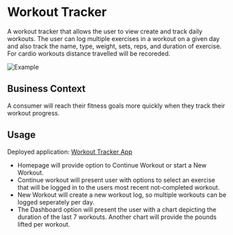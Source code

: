  
# Workout Tracker
A workout tracker that allows the user to view create and track daily workouts. The user can log multiple exercises in a workout on a given day and also track the name, type, weight, sets, reps, and duration of exercise. For cardio workouts distance travelled will be recoreded. 

![Example](./assets/Demo.gif)


## Business Context

A consumer will reach their fitness goals more quickly when they track their workout progress.

## Usage
Deployed application: [Workout Tracker App](https://arcane-anchorage-46873.herokuapp.com/?id=6180a7636a6039001607973a)
* Homepage will provide option to Continue Workout or start a New Workout. 
* Continue workout will present user with options to select an exercise that will be logged in to the users most recent not-completed workout.
* New Workout will create a new workout log, so multiple workouts can be logged seperately per day. 
* The Dashboard option will present the user with a chart depicting the duration of the last 7 workouts. Another chart will provide the pounds lifted per workout.


